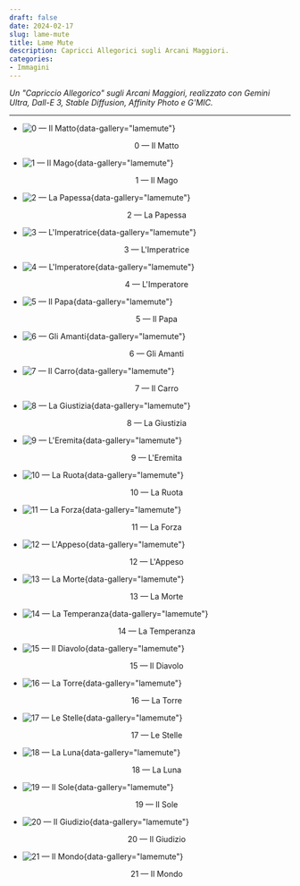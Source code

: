```yaml
---
draft: false
date: 2024-02-17
slug: lame-mute
title: Lame Mute
description: Capricci Allegorici sugli Arcani Maggiori.
categories:
- Immagini
---
```


*Un "Capriccio Allegorico" sugli Arcani Maggiori, realizzato con Gemini Ultra, Dall-E 3, Stable Diffusion, Affinity Photo e G'MIC.*

<!-- more --> 

---

<div class="grid cards" markdown>

- ![<p align="center">0 — Il Matto</p>](lamemute/00-Matto.webp){data-gallery="lamemute"}<p align="center">0 — Il Matto</p>

- ![<p align="center">1 — Il Mago</p>](lamemute/01-Mago.webp){data-gallery="lamemute"}<p align="center">1 — Il Mago</p>

- ![<p align="center">2 — La Papessa</p>](lamemute/02-Papessa.webp){data-gallery="lamemute"}<p align="center">2 — La Papessa</p>

- ![<p align="center">3 — L'Imperatrice</p>](lamemute/03-Imperatrice.webp){data-gallery="lamemute"}<p align="center">3 — L'Imperatrice</p>

- ![<p align="center">4 — L'Imperatore</p>](lamemute/04-Imperatore.webp){data-gallery="lamemute"}<p align="center">4 — L'Imperatore</p>

- ![<p align="center">5 — Il Papa</p>](lamemute/05-Papa.webp){data-gallery="lamemute"}<p align="center">5 — Il Papa

- ![<p align="center">6 — Gli Amanti</p>](lamemute/06-Amanti.webp){data-gallery="lamemute"}<p align="center">6 — Gli Amanti</p>

- ![<p align="center">7 — Il Carro</p>](lamemute/07-Carro.webp){data-gallery="lamemute"}<p align="center">7 — Il Carro</p>

- ![<p align="center">8 — La Giustizia</p>](lamemute/08-Giustizia.webp){data-gallery="lamemute"}<p align="center">8 — La Giustizia</p>

- ![<p align="center">9 — L'Eremita</p>](lamemute/09-Eremita.webp){data-gallery="lamemute"}<p align="center">9 — L'Eremita</p>

- ![<p align="center">10 — La Ruota</p>](lamemute/10-Ruota.webp){data-gallery="lamemute"}<p align="center">10 — La Ruota</p>

- ![<p align="center">11 — La Forza</p>](lamemute/11-Forza.webp){data-gallery="lamemute"}<p align="center">11 — La Forza</p>

- ![<p align="center">12 — L'Appeso</p>](lamemute/12-Appeso.webp){data-gallery="lamemute"}<p align="center">12 — L'Appeso</p>

- ![<p align="center">13 — La Morte</p>](lamemute/13-Morte.webp){data-gallery="lamemute"}<p align="center">13 — La Morte</p>

- ![<p align="center">14 — La Temperanza</p>](lamemute/14-Temperanza.webp){data-gallery="lamemute"}<p align="center">14 — La Temperanza

- ![<p align="center">15 — Il Diavolo</p>](lamemute/15-Diavolo.webp){data-gallery="lamemute"}<p align="center">15 — Il Diavolo</p>

- ![<p align="center">16 — La Torre</p>](lamemute/16-Torre.webp){data-gallery="lamemute"}<p align="center">16 — La Torre</p>

- ![<p align="center">17 — Le Stelle</p>](lamemute/17-Stelle.webp){data-gallery="lamemute"}<p align="center">17 — Le Stelle</p>

- ![<p align="center">18 — La Luna</p>](lamemute/18-Luna.webp){data-gallery="lamemute"}<p align="center">18 — La Luna</p>

- ![<p align="center">19 — Il Sole</p>](lamemute/19-Sole.webp){data-gallery="lamemute"}<p align="center">19 — Il Sole</p>

- ![<p align="center">20 — Il Giudizio</p>](lamemute/20-Giudizio.webp){data-gallery="lamemute"}<p align="center">20 — Il Giudizio</p>

- ![<p align="center">21 — Il Mondo</p>](lamemute/21-Mondo.webp){data-gallery="lamemute"}<p align="center">21 — Il Mondo</p>

</div>